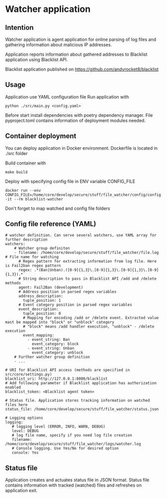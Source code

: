 # Watcher application
## Intention
Watcher application is agent application for online parsing of log files and gathering information about malicious IP addresses.

Application reports information about gathered addresses to Blacklist application using Blacklist API.

Blacklist application published on https://github.com/andyrocket8/blacklist 

## Usage
Application use YAML configuration file
Run application with 
```commandline
python ./src/main.py <config.yaml>
```
Before start install dependencies with poetry dependency manager. File pyproject.toml contains information of deployment modules needed.

## Container deployment
You can deploy application in Docker environment.
Dockerfile is located in ./src folder

Build container with 
```
make build
``` 
Deploy with specifying config file in ENV variable CONFIG_FILE
```
docker run --env CONFIG_FILE=/home/core/develop/secure/stuff/file_watcher/config/config.yml -it --rm blacklist-watcher
```
Don't forget to map watched and config file folders

## Config file reference (YAML)
```
# watcher definition. Can serve several watchers, use YAML array for further description
watchers:
    # Watcher group definiton       
    - filename: /home/core/develop/secure/stuff/file_watcher/file.log  # File name for watching
      # Regex pattern for extracting information from log file. Here is Fail2ban regex pattern 
      regex: .*(Ban|Unban).([0-9]{1,3}\.[0-9]{1,3}\.[0-9]{1,3}\.[0-9]{1,3}).*
      # String description to pass in Blacklist API /add and /delete methods 
      agent: Fail2Ban (development)
      # Address position in parsed regex variables
      address_description: 
        tuple_position: 1
      # Event category position in parsed regex variables
      event_description:
        tuple_position: 0
        # Mapping for encoding /add or /delete event. Extracted value mast be mapped into "block" or "unblock" category
        # "block" means /add handler execution, "unblock" - /delete execution  
        event_mapping:
          - event_string: Ban
            event_category: block
          - event_string: Unban
            event_category: unblock
    # Further watcher group definition 
    - ... 

# URI for Blacklist API access (methods are specified in src/core/settings.py) 
blacklist_uri: http://127.0.0.1:8000/blacklist
# Add following parameter if Blacklist application has authorization enabled
blacklist_token: <Blacklist agent token>

# Status file. Application stores tracking information on watched files here  
status_file: /home/core/develop/secure/stuff/file_watcher/status.json

# Logging options 
logging:
   # logging level (ERROR, INFO, WARN, DEBUG) 
   level: DEBUG
   # log file name, specify if you need log file creation
   filename: /home/core/develop/secure/stuff/file_watcher/logs/watcher.log
   # Console logging. Use Yes/No for desired option
   console: Yes
```

## Status file
Application creates and actuates status file in JSON format. Status file contains information with tracked (watched) files and refreshes on application exit.
